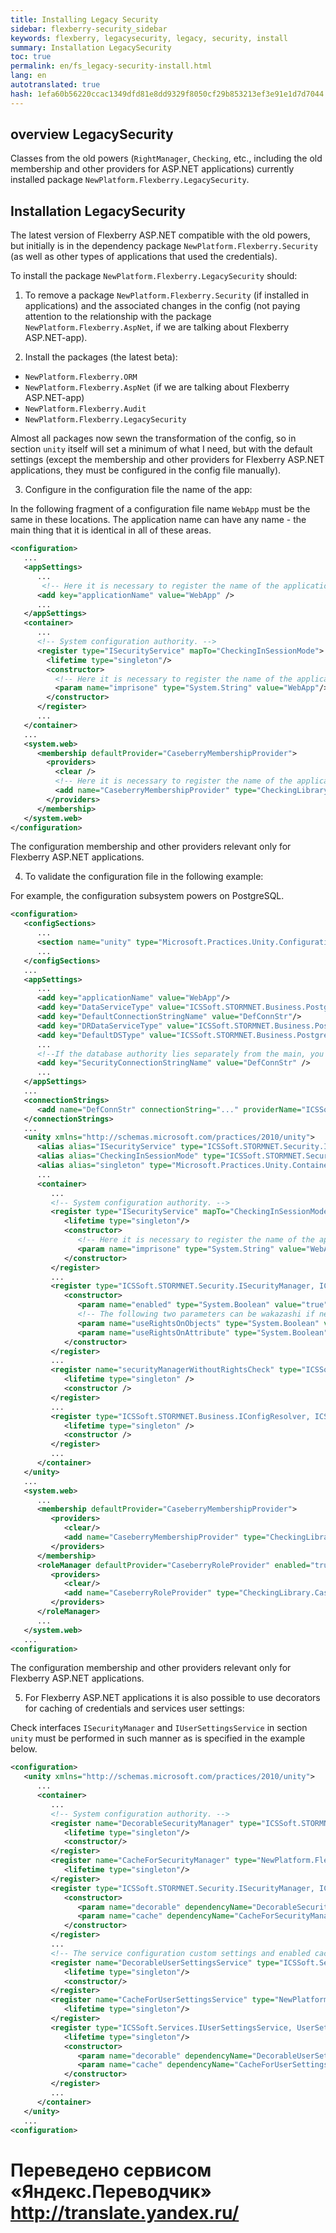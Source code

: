 ```yaml
--- 
title: Installing Legacy Security 
sidebar: flexberry-security_sidebar 
keywords: flexberry, legacysecurity, legacy, security, install 
summary: Installation LegacySecurity 
toc: true 
permalink: en/fs_legacy-security-install.html 
lang: en 
autotranslated: true 
hash: 1efa60b56220ccac1349dfd81e8dd9329f8050cf29b853213ef3e91e1d7d7044 
--- 
```


## overview LegacySecurity 
Classes from the old powers (`RightManager`, `Checking`, etc., including the old membership and other providers for ASP.NET applications) currently installed package `NewPlatform.Flexberry.LegacySecurity`. 

## Installation LegacySecurity 
The latest version of Flexberry ASP.NET compatible with the old powers, but initially is in the dependency package `NewPlatform.Flexberry.Security` (as well as other types of applications that used the credentials). 

To install the package `NewPlatform.Flexberry.LegacySecurity` should: 

1. To remove a package `NewPlatform.Flexberry.Security` (if installed in applications) and the associated changes in the config (not paying attention to the relationship with the package `NewPlatform.Flexberry.AspNet`, if we are talking about Flexberry ASP.NET-app). 

2. Install the packages (the latest beta): 
* `NewPlatform.Flexberry.ORM` 
* `NewPlatform.Flexberry.AspNet` (if we are talking about Flexberry ASP.NET-app) 
* `NewPlatform.Flexberry.Audit` 
* `NewPlatform.Flexberry.LegacySecurity` 

Almost all packages now sewn the transformation of the config, so in section `unity` itself will set a minimum of what I need, but with the default settings (except the membership and other providers for Flexberry ASP.NET applications, they must be configured in the config file manually). 

3. Configure in the configuration file the name of the app: 

In the following fragment of a configuration file name `WebApp` must be the same in these locations. The application name can have any name - the main thing that it is identical in all of these areas. 

``` xml
<configuration>
   ...
   <appSettings>
      ...
       <!-- Here it is necessary to register the name of the application -->
      <add key="applicationName" value="WebApp" />
      ...
   </appSettings>
   <container>
      ...
      <!-- System configuration authority. -->
      <register type="ISecurityService" mapTo="CheckingInSessionMode">
        <lifetime type="singleton"/>
        <constructor>
          <!-- Here it is necessary to register the name of the application -->
          <param name="imprisone" type="System.String" value="WebApp"/>
        </constructor>
      </register>
      ...
   </container>
   ...
   <system.web>
      <membership defaultProvider="CaseberryMembershipProvider">
        <providers>
          <clear />
          <!-- Here it is necessary to register the name of the application -->
          <add name="CaseberryMembershipProvider" type="CheckingLibrary.Web.CaseberryDomainMembershipProvider" applicationName="WebApp" />
        </providers>
      </membership>
   </system.web>
</configuration>
``` 

The configuration membership and other providers relevant only for Flexberry ASP.NET applications. 

4. To validate the configuration file in the following example: 

For example, the configuration subsystem powers on PostgreSQL. 

``` xml
<configuration>
   <configSections>
      ...
      <section name="unity" type="Microsoft.Practices.Unity.Configuration.UnityConfigurationSection, Microsoft.Practices.Unity.Configuration"/>
      ...
   </configSections>
   ...
   <appSettings>
      ...
      <add key="applicationName" value="WebApp"/>
      <add key="DataServiceType" value="ICSSoft.STORMNET.Business.PostgresDataService, ICSSoft.STORMNET.Business.PostgresDataService"/>
      <add key="DefaultConnectionStringName" value="DefConnStr"/>
      <add key="DRDataServiceType" value="ICSSoft.STORMNET.Business.PostgresDataService, ICSSoft.STORMNET.Business.PostgresDataService"/>
      <add key="DefaultDSType" value="ICSSoft.STORMNET.Business.PostgresDataService, ICSSoft.STORMNET.Business.PostgresDataService"/>
      ...
      <!--If the database authority lies separately from the main, you can reference a different connection string-->
      <add key="SecurityConnectionStringName" value="DefConnStr" />
      ...
   </appSettings>
   ...
   <connectionStrings>
      <add name="DefConnStr" connectionString="..." providerName="ICSSoft.STORMNET.Business.PostgresDataService, ICSSoft.STORMNET.Business.PostgresDataService"/>
   </connectionStrings>
   ...
   <unity xmlns="http://schemas.microsoft.com/practices/2010/unity">
      <alias alias="ISecurityService" type="ICSSoft.STORMNET.Security.ISecurityService, ICSSoft.STORMNET.DataObject"/>
      <alias alias="CheckingInSessionMode" type="ICSSoft.STORMNET.Security.CheckingInSessionMode, CheckingLibrary"/>
      <alias alias="singleton" type="Microsoft.Practices.Unity.ContainerControlledLifetimeManager, Microsoft.Practices.Unity"/>
      ...
      <container>
         ...
         <!-- System configuration authority. -->
         <register type="ISecurityService" mapTo="CheckingInSessionMode">
            <lifetime type="singleton"/>
            <constructor>
               <!-- Here it is necessary to register the name of the application -->
               <param name="imprisone" type="System.String" value="WebApp"/>
            </constructor>
         </register>
         ...
         <register type="ICSSoft.STORMNET.Security.ISecurityManager, ICSSoft.STORMNET.DataObject" mapTo="ICSSoft.STORMNET.Security.DefaultSecurityManager, ICSSoft.STORMNET.RightManager">
            <constructor>
               <param name="enabled" type="System.Boolean" value="true" />
               <!-- The following two parameters can be wakazashi if necessary -->
               <param name="useRightsOnObjects" type="System.Boolean" value="..." />
               <param name="useRightsOnAttribute" type="System.Boolean" value="..." />
            </constructor>
         </register>
         ...
         <register name="securityManagerWithoutRightsCheck" type="ICSSoft.STORMNET.Security.ISecurityManager, ICSSoft.STORMNET.DataObject" mapTo="ICSSoft.STORMNET.Security.EmptySecurityManager, ICSSoft.STORMNET.DataObject">
            <lifetime type="singleton" />
            <constructor />
         </register>
         ...
         <register type="ICSSoft.STORMNET.Business.IConfigResolver, ICSSoft.STORMNET.Business" mapTo="ICSSoft.STORMNET.Business.ConfigResolver, ICSSoft.STORMNET.Business">
            <lifetime type="singleton" />
            <constructor />
         </register>
         ...
      </container>
   </unity>
   ...
   <system.web>
      ...
      <membership defaultProvider="CaseberryMembershipProvider">
         <providers>
            <clear/>
            <add name="CaseberryMembershipProvider" type="CheckingLibrary.Web.CaseberryDomainMembershipProvider" applicationName="WebApp"/>
         </providers>
      </membership>
      <roleManager defaultProvider="CaseberryRoleProvider" enabled="true">
         <providers>
            <clear/>
            <add name="CaseberryRoleProvider" type="CheckingLibrary.CaseberryDomainRoleProvider"/>
         </providers>
      </roleManager>
      ...
   </system.web>
   ...
<configuration>
``` 

The configuration membership and other providers relevant only for Flexberry ASP.NET applications. 

5. For Flexberry ASP.NET applications it is also possible to use decorators for caching of credentials and services user settings: 

Check interfaces `ISecurityManager` and `IUserSettingsService` in section `unity` must be performed in such manner as is specified in the example below. 

``` xml
<configuration>
   <unity xmlns="http://schemas.microsoft.com/practices/2010/unity">
      ...
      <container>
         ...
         <!-- System configuration authority. -->
         <register name="DecorableSecurityManager" type="ICSSoft.STORMNET.Security.ISecurityManager, ICSSoft.STORMNET.DataObject" mapTo="ICSSoft.STORMNET.Security.DefaultSecurityManager, ICSSoft.STORMNET.RightManager">
            <lifetime type="singleton"/>
            <constructor/>
         </register>
         <register name="CacheForSecurityManager" type="NewPlatform.Flexberry.Services.ICacheService, ICSSoft.STORMNET.Web.Tools" mapTo="NewPlatform.Flexberry.Services.InternalCacheService, ICSSoft.STORMNET.Web.Tools">
            <lifetime type="singleton"/>
         </register>
         <register type="ICSSoft.STORMNET.Security.ISecurityManager, ICSSoft.STORMNET.DataObject" mapTo="NewPlatform.Flexberry.Security.SecurityManagerCacheDecorator, ICSSoft.STORMNET.Web.Tools">
            <constructor>
               <param name="decorable" dependencyName="DecorableSecurityManager"/>
               <param name="cache" dependencyName="CacheForSecurityManager"/>
            </constructor>
         </register>
         ...
         <!-- The service configuration custom settings and enabled caching. -->
         <register name="DecorableUserSettingsService" type="ICSSoft.Services.IUserSettingsService, UserSettingsService" mapTo="ICSSoft.Services.UserSettingsService, UserSettingsService">
            <lifetime type="singleton"/>
            <constructor/>
         </register>
         <register name="CacheForUserSettingsService" type="NewPlatform.Flexberry.Services.ICacheService, ICSSoft.STORMNET.Web.Tools" mapTo="NewPlatform.Flexberry.Services.InternalCacheService, ICSSoft.STORMNET.Web.Tools">
            <lifetime type="singleton"/>
         </register>
         <register type="ICSSoft.Services.IUserSettingsService, UserSettingsService" mapTo="NewPlatform.Flexberry.Services.UserSettingsServiceCacheDecorator, ICSSoft.STORMNET.Web.Tools">
            <lifetime type="singleton"/>
            <constructor>
               <param name="decorable" dependencyName="DecorableUserSettingsService"/>
               <param name="cache" dependencyName="CacheForUserSettingsService"/>
            </constructor>
         </register>
         ...
      </container>
   </unity>
   ...
<configuration>
``` 



 # Переведено сервисом «Яндекс.Переводчик» http://translate.yandex.ru/